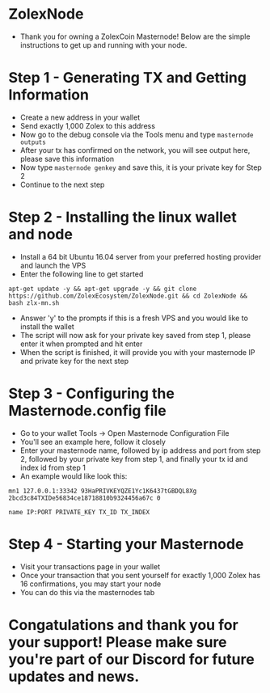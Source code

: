 # ZolexNode
- Thank you for owning a ZolexCoin Masternode!  Below are the simple instructions to get up and running with your node.

# Step 1 - Generating TX and Getting Information
- Create a new address in your wallet
- Send exactly 1,000 Zolex to this address
- Now go to the debug console via the Tools menu and type ```masternode outputs```
- After your tx has confirmed on the network, you will see output here, please save this information
- Now type ```masternode genkey``` and save this, it is your private key for Step 2
- Continue to the next step

# Step 2 - Installing the linux wallet and node
- Install a 64 bit Ubuntu 16.04 server from your preferred hosting provider and launch the VPS
- Enter the following line to get started

```apt-get update -y && apt-get upgrade -y && git clone https://github.com/ZolexEcosystem/ZolexNode.git && cd ZolexNode && bash zlx-mn.sh```
- Answer 'y' to the prompts if this is a fresh VPS and you would like to install the wallet
- The script will now ask for your private key saved from step 1, please enter it when prompted and hit enter
- When the script is finished, it will provide you with your masternode IP and private key for the next step

# Step 3 - Configuring the Masternode.config file
- Go to your wallet Tools -> Open Masternode Configuration File
- You'll see an example here, follow it closely
- Enter your masternode name, followed by ip address and port from step 2, followed by your private key from step 1, and finally your tx id and index id from step 1
- An example would like look this:

```mn1 127.0.0.1:33342 93HaPRIVKEYQZE1Yc1K6437tGBDQL8Xg 2bcd3c84TXIDe56834ce18718810b9324456a67c 0```

```name IP:PORT PRIVATE_KEY TX_ID TX_INDEX```

# Step 4 - Starting your Masternode
- Visit your transactions page in your wallet
- Once your transaction that you sent yourself for exactly 1,000 Zolex has 16 confirmations, you may start your node
- You can do this via the masternodes tab

# Congatulations and thank you for your support!  Please make sure you're part of our Discord for future updates and news.
